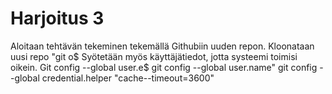 # Harjoitus 3 

Aloitaan tehtävän tekeminen tekemällä Githubiin uuden repon. Kloonataan uusi repo "git o$
Syötetään myös käyttäjätiedot, jotta systeemi toimisi oikein. Git config --global user.e$
git config --global user.name"
git config --global credential.helper "cache--timeout=3600"







